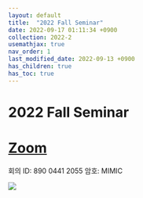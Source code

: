 ```yaml
---
layout: default
title:  "2022 Fall Seminar"
date: 2022-09-17 01:11:34 +0900
collection: 2022-2
usemathjax: true
nav_order: 1
last_modified_date: 2022-09-13 +0900
has_children: true
has_toc: true
---
```

# 2022 Fall Seminar

# [Zoom] 

회의 ID: 890 0441 2055
암호: MIMIC


<img src="../MIMIC OT 22-2.pptx.svg">

[Zoom]: https://us02web.zoom.us/j/89004412055?pwd=Z3pIbmM5VFU1TXZXQzY5MUFic0o3QT09